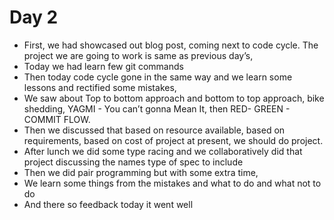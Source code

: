 # Day 2 

* First, we had showcased out blog post, coming next to code cycle. The project we are going to work is same as  previous day’s,  
* Today we had learn few git commands 
* Then today code cycle gone in the same way and we learn some lessons and rectified some mistakes, 
* We saw about Top to bottom approach and bottom to top approach, bike shedding, YAGMI - You can’t gonna Mean It, then RED- GREEN - COMMIT FLOW. 
* Then we discussed that based on resource available, based on requirements, based on cost of project at present, we should do project. 
* After lunch we did some type racing and we collaboratively did that project discussing the names type of spec to include
* Then we did pair programming but with some extra time, 
* We learn some things from the mistakes and what to do and what not to do 
* And there so feedback today it went well